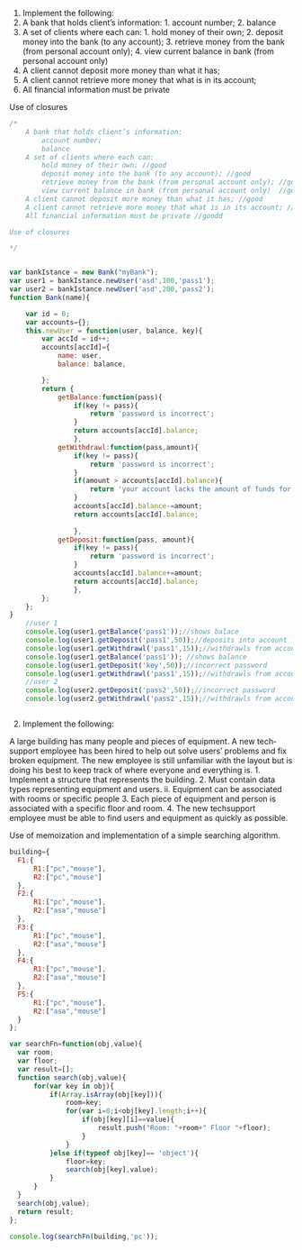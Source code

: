 1. Implement the following: 
  1. A bank that holds client’s information: 
    1. account number; 
    2. balance 
  2. A set of clients where each can: 
    1. hold money of their own; 
    2. deposit money into the bank (to any account); 
    3. retrieve money from the bank (from personal account only); 
    4. view current balance in bank (from personal account only) 
  3. A client cannot deposit more money than what it has; 
  4. A client cannot retrieve more money that what is in its account; 
  5. All financial information must be private 
  
  Use of closures  

```javascript
/*
    A bank that holds client’s information:
        account number;
        balance
    A set of clients where each can:
        hold money of their own; //good
        deposit money into the bank (to any account); //good
        retrieve money from the bank (from personal account only); //good
        view current balance in bank (from personal account only)  //good
    A client cannot deposit more money than what it has; //good
    A client cannot retrieve more money that what is in its account; //good
    All financial information must be private //goodd

Use of closures 

*/


var bankIstance = new Bank("myBank"); 
var user1 = bankIstance.newUser('asd',100,'pass1');
var user2 = bankIstance.newUser('asd',200,'pass2');
function Bank(name){

	var id = 0;
	var accounts={};
	this.newUser = function(user, balance, key){
		var accId = id++;
		accounts[accId]={
			name: user,
			balance: balance,

		};
		return {
			getBalance:function(pass){
				if(key != pass){
					return 'password is incorrect';
				}
				return accounts[accId].balance;
				},
			getWithdrawl:function(pass,amount){
				if(key != pass){
					return 'password is incorrect';
				}
				if(amount > accounts[accId].balance){
					return 'your account lacks the amount of funds for this transaction';
				}
				accounts[accId].balance-=amount;
				return accounts[accId].balance;
				
				},
			getDeposit:function(pass, amount){
				if(key != pass){
					return 'password is incorrect';
				}
				accounts[accId].balance+=amount;	
				return accounts[accId].balance;
				},
		};
	};
}
	//user 1
	console.log(user1.getBalance('pass1'));//shows balace
	console.log(user1.getDeposit('pass1',50));//deposits into account
	console.log(user1.getWithdrawl('pass1',15));//withdrawls from account
	console.log(user1.getBalance('pass1')); //shows balance
	console.log(user1.getDeposit('key',50));//incorrect password
	console.log(user1.getWithdrawl('pass1',15));//withdrawls from account
	//user 2
	console.log(user2.getDeposit('pass2',50));//incorrect password
	console.log(user2.getWithdrawl('pass2',15));//withdrawls from account



```



2. Implement the following: 
  
  A large building has many people and pieces of equipment. A new tech­support employee has been hired to help out solve users’ problems and fix broken 
  equipment. The new employee is still unfamiliar with the layout but is doing his best to keep track of where everyone and everything is. 
    1. Implement a structure that represents the building. 
    2. Must contain data types representing equipment and users. ii. Equipment can be associated with rooms or specific people 
    3. Each piece of equipment and person is associated with a specific floor and room. 
    4. The new tech­support employee must be able to find users and equipment as quickly as possible. 

  Use of memoization and implementation of a simple searching algorithm. 
  ```javascript
  building={
	F1:{
		R1:["pc","mouse"],
		R2:["pc","mouse"]
	},
	F2:{
		R1:["pc","mouse"],
		R2:["asa","mouse"]
	},
	F3:{
		R1:["pc","mouse"],
		R2:["asa","mouse"]
	},
	F4:{
		R1:["pc","mouse"],
		R2:["asa","mouse"]
	},
	F5:{
		R1:["pc","mouse"],
		R2:["asa","mouse"]
	}
};

var searchFn=function(obj,value){
	var room;
	var floor;
	var result=[];
	function search(obj,value){
		for(var key in obj){
			if(Array.isArray(obj[key])){
				room=key;
				for(var i=0;i<obj[key].length;i++){
					if(obj[key][i]==value){
						result.push("Room: "+room+" Floor "+floor);	
					}
				}	
			}else if(typeof obj[key]== 'object'){
				floor=key;
				search(obj[key],value);
			}
		}
	}
	search(obj,value);
	return result;
};

console.log(searchFn(building,'pc'));
  
  ```
